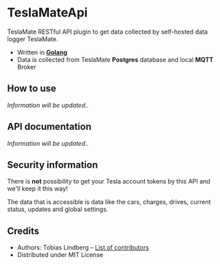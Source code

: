 # TeslaMateApi

TeslaMate RESTful API plugin to get data collected by self-hosted data logger TeslaMate.

- Written in **[Golang](https://golang.org/)**
- Data is collected from TeslaMate **Postgres** database and local **MQTT** Broker

## How to use

*Information will be updated..*

## API documentation

*Information will be updated..*

## Security information

There is **not** possibility to get your Tesla account tokens by this API and we'll keep it this way!

The data that is accessible is data like the cars, charges, drives, current status, updates and global settings.

## Credits

- Authors: Tobias Lindberg – [List of contributors](https://github.com/tobiasehlert/teslamateapi/graphs/contributors)
- Distributed under MIT License
